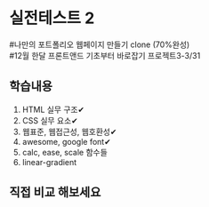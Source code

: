 # 실전테스트 2
#나만의 포트폴리오 웹페이지 만들기 clone (70%완성)<br>
#12월 한달 프론트앤드 기초부터 바로잡기 프로젝트3-3/31

## 학습내용

1. HTML 실무 구조✔
2. CSS 실무 요소✔
3. 웹표준, 웹접근성, 웹호환성✔<br>
4. awesome, google font✔
5. calc, ease, scale 함수들
6. linear-gradient

## 직접 비교 해보세요
